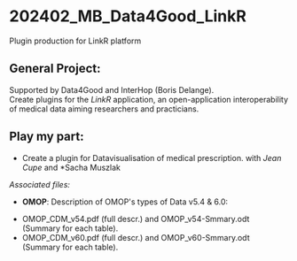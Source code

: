 # 202402_MB_Data4Good_LinkR
Plugin production for LinkR platform

## General Project:
Supported by Data4Good and InterHop (Boris Delange).  
Create plugins for the *LinkR* application, an open-application interoperability of medical data aiming researchers and practicians.  

## Play my part:
- Create a plugin for Datavisualisation of medical prescription.
with *Jean Cupe* and *Sacha Muszlak


*Associated files:*  
* **OMOP**: Description of OMOP's types of Data v5.4 & 6.0:
- OMOP_CDM_v54.pdf (full descr.) and OMOP_v54-Smmary.odt (Summary for each table).
- OMOP_CDM_v60.pdf (full descr.) and OMOP_v60-Smmary.odt (Summary for each table).

